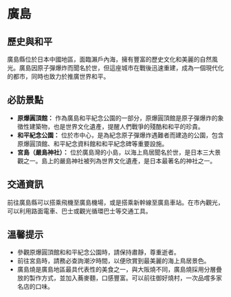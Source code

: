 # 廣島

## 歷史與和平

廣島縣位於日本中國地區，面臨瀨戶內海，擁有豐富的歷史文化和美麗的自然風光。廣島因原子彈爆炸而聞名於世，但這座城市在戰後迅速重建，成為一個現代化的都市，同時也致力於推廣世界和平。

## 必訪景點

- **原爆圓頂館：** 作為廣島和平紀念公園的一部分，原爆圓頂館是原子彈爆炸的象徵性建築物，也是世界文化遺產，提醒人們戰爭的殘酷和和平的珍貴。
- **和平紀念公園：** 位於市中心，是為紀念原子彈爆炸遇難者而建造的公園，包含原爆圓頂館、和平紀念資料館和和平紀念碑等重要設施。
- **宮島（嚴島神社）：** 位於廣島灣的小島，以海上鳥居聞名於世，是日本三大景觀之一。島上的嚴島神社被列為世界文化遺產，是日本最著名的神社之一。

## 交通資訊

前往廣島縣可以搭乘飛機至廣島機場，或是搭乘新幹線至廣島車站。在市內觀光，可以利用路面電車、巴士或觀光循環巴士等交通工具。

## 溫馨提示

- 參觀原爆圓頂館和和平紀念公園時，請保持肅靜，尊重逝者。
- 前往宮島時，請務必查詢潮汐時間，以便欣賞到最美麗的海上鳥居景色。
- 廣島燒是廣島地區最具代表性的美食之一，與大阪燒不同，廣島燒採用分層疊放的製作方式，並加入蕎麥麵，口感豐富。可以前往御好燒村，一次品嚐多家名店的口味。
